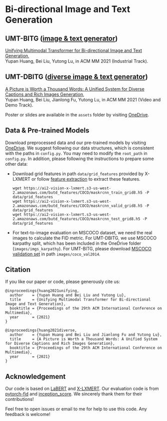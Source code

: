 # Bi-directional Image and Text Generation

## UMT-BITG ([image & text generator](it-generator/README.md))
[Unifying Multimodal Transformer for Bi-directional Image and Text Generation](https://arxiv.org/abs/2110.09753), \
Yupan Huang, Bei Liu, Yutong Lu, in ACM MM 2021 (Industrial Track).

## UMT-DBITG ([diverse image & text generator](diverse-it-generator/README.md))
[A Picture is Worth a Thousand Words: A Unified System for Diverse Captions and Rich Images Generation](https://arxiv.org/abs/2110.09756), \
Yupan Huang, Bei Liu, Jianlong Fu, Yutong Lu, in ACM MM 2021 (Video and Demo Track).

Poster or slides are available in the `assets` folder by visiting [OneDrive](https://mail2sysueducn-my.sharepoint.com/:f:/g/personal/huangyp28_mail2_sysu_edu_cn/EkCFDwd2bQpKtYwyBi3A8ukBHWyNMQ_Tkw9ZeQhYOTMTBA?e=xsMWPO).

## Data & Pre-trained Models
Download preprocessed data and our pre-trained models by visiting [OneDrive](https://mail2sysueducn-my.sharepoint.com/:f:/g/personal/huangyp28_mail2_sysu_edu_cn/EkCFDwd2bQpKtYwyBi3A8ukBHWyNMQ_Tkw9ZeQhYOTMTBA?e=xsMWPO).
We suggest following our data structures, which is consistent with the paths in `config.py`. You may need to modify the `root_path` in `config.py`.
In addition, please following the instructions to prepare some other data:
* Download grid features in path `data/grid_features` provided by X-LXMERT or follow [feature extraction](https://github.com/allenai/x-lxmert/blob/master/feature_extraction/README.md) to extract these features.
  ```
  wget https://ai2-vision-x-lxmert.s3-us-west-2.amazonaws.com/butd_features/COCO/maskrcnn_train_grid8.h5 -P data/grid_features
  wget https://ai2-vision-x-lxmert.s3-us-west-2.amazonaws.com/butd_features/COCO/maskrcnn_valid_grid8.h5 -P data/grid_features
  wget https://ai2-vision-x-lxmert.s3-us-west-2.amazonaws.com/butd_features/COCO/maskrcnn_test_grid8.h5 -P data/grid_features
  ```
* For text-to-image evaluation on MSCOCO dataset, we need the real images to calculate the FID metric.
  For UMT-DBITG, we use MSCOCO karpathy split, which has been included in the OneDrive folder (`images/imgs_karpathy`).
  For UMT-BITG, please download [MSCOCO validation set](http://images.cocodataset.org/zips/val2014.zip) in path `images/coco_val2014`.


## Citation
If you like our paper or code, please generously cite us:
```
@inproceedings{huang2021unifying,
  author    = {Yupan Huang and Bei Liu and Yutong Lu},
  title     = {Unifying Multimodal Transformer for Bi-directional Image and Text Generation},
  booktitle = {Proceedings of the 29th ACM International Conference on Multimedia},
  year      = {2021}
}

@inproceedings{huang2021diverse,
  author    = {Yupan Huang and Bei Liu and Jianlong Fu and Yutong Lu},
  title     = {A Picture is Worth a Thousand Words: A Unified System for Diverse Captions and Rich Images Generation},
  booktitle = {Proceedings of the 29th ACM International Conference on Multimedia},
  year      = {2021}
}
```

## Acknowledgement
Our code is based on [LaBERT](https://github.com/bearcatt/LaBERT) and [X-LXMERT](https://github.com/allenai/x-lxmert). 
Our evaluation code is from [pytorch-fid](https://github.com/mseitzer/pytorch-fid/tree/802da3963113b5b5f8154e0e27580ee4c97460ab) and [inception_score](https://github.com/openai/improved-gan/blob/master/inception_score/README.md).
We sincerely thank them for their contributions!

Feel free to open issues or email to me for help to use this code. Any feedback is welcome!